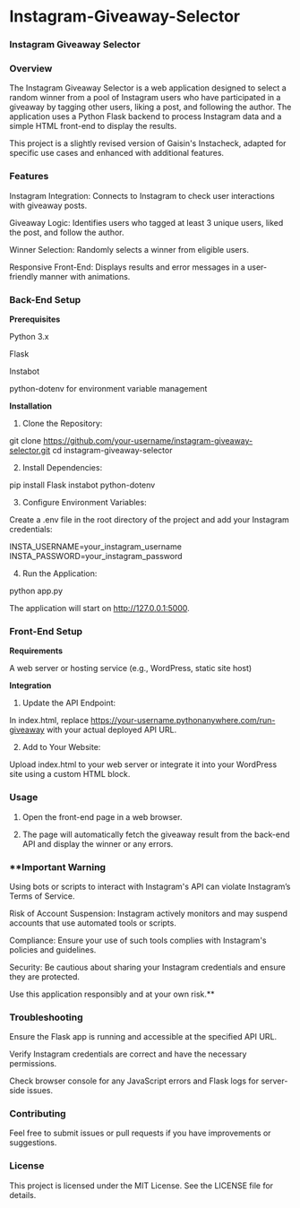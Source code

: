# Instagram-Giveaway-Selector

### Instagram Giveaway Selector

### Overview

The Instagram Giveaway Selector is a web application designed to select a random winner from a pool of Instagram users who have participated in a giveaway by tagging other users, liking a post, and following the author. The application uses a Python Flask backend to process Instagram data and a simple HTML front-end to display the results.

This project is a slightly revised version of Gaisin's Instacheck, adapted for specific use cases and enhanced with additional features.

### Features

Instagram Integration: Connects to Instagram to check user interactions with giveaway posts.

Giveaway Logic: Identifies users who tagged at least 3 unique users, liked the post, and follow the author.

Winner Selection: Randomly selects a winner from eligible users.

Responsive Front-End: Displays results and error messages in a user-friendly manner with animations.


### Back-End Setup

**Prerequisites**

Python 3.x

Flask

Instabot

python-dotenv for environment variable management


**Installation**

1. Clone the Repository:

git clone https://github.com/your-username/instagram-giveaway-selector.git
cd instagram-giveaway-selector


2. Install Dependencies:

pip install Flask instabot python-dotenv


3. Configure Environment Variables:

Create a .env file in the root directory of the project and add your Instagram credentials:

INSTA_USERNAME=your_instagram_username
INSTA_PASSWORD=your_instagram_password


4. Run the Application:

python app.py

The application will start on http://127.0.0.1:5000.



### Front-End Setup

**Requirements**

A web server or hosting service (e.g., WordPress, static site host)


**Integration**

1. Update the API Endpoint:

In index.html, replace https://your-username.pythonanywhere.com/run-giveaway with your actual deployed API URL.


2. Add to Your Website:

Upload index.html to your web server or integrate it into your WordPress site using a custom HTML block.




### Usage

1. Open the front-end page in a web browser.


2. The page will automatically fetch the giveaway result from the back-end API and display the winner or any errors.



### **Important Warning

Using bots or scripts to interact with Instagram's API can violate Instagram’s Terms of Service.

Risk of Account Suspension: Instagram actively monitors and may suspend accounts that use automated tools or scripts.

Compliance: Ensure your use of such tools complies with Instagram's policies and guidelines.

Security: Be cautious about sharing your Instagram credentials and ensure they are protected.


Use this application responsibly and at your own risk.**

### Troubleshooting

Ensure the Flask app is running and accessible at the specified API URL.

Verify Instagram credentials are correct and have the necessary permissions.

Check browser console for any JavaScript errors and Flask logs for server-side issues.


### Contributing

Feel free to submit issues or pull requests if you have improvements or suggestions.

### License

This project is licensed under the MIT License. See the LICENSE file for details.
